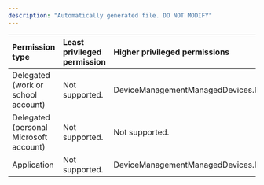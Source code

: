 ```yaml
---
description: "Automatically generated file. DO NOT MODIFY"
---
```


|Permission type|Least privileged permission|Higher privileged permissions|
|:---|:---|:---|
|Delegated (work or school account)|Not supported.|DeviceManagementManagedDevices.PrivilegedOperations.All|
|Delegated (personal Microsoft account)|Not supported.|Not supported.|
|Application|Not supported.|DeviceManagementManagedDevices.PrivilegedOperations.All|

